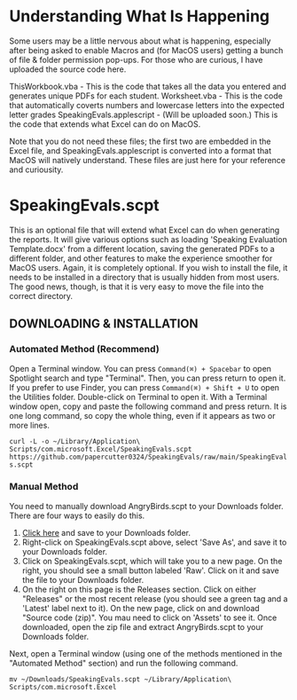 # Understanding What Is Happening
Some users may be a little nervous about what is happening, especially after being asked to enable Macros and (for MacOS users) getting a bunch of file & folder permission pop-ups. For those who are curious, I have uploaded the source code here.

  ThisWorkbook.vba - This is the code that takes all the data you entered and generates unique PDFs for each student.
  Worksheet.vba - This is the code that automatically coverts numbers and lowercase letters into the expected letter grades
  SpeakingEvals.applescript - (Will be uploaded soon.) This is the code that extends what Excel can do on MacOS.

Note that you do not need these files; the first two are embedded in the Excel file, and SpeakingEvals.applescript is converted into a format that MacOS will natively understand. These files are just here for your reference and curiousity.

# SpeakingEvals.scpt
This is an optional file that will extend what Excel can do when generating the reports. It will give various options such as loading 'Speaking Evaluation Template.docx' from a different location, saving the generated PDFs to a different folder, and other features to make the experience smoother for MacOS users. Again, it is completely optional.
If you wish to install the file, it needs to be installed in a directory that is usually hidden from most users. The good news, though, is that it is very easy to move the file into the correct directory.

## DOWNLOADING & INSTALLATION
### Automated Method (Recommend)
Open a Terminal window. You can press `Command(⌘) + Spacebar` to open Spotlight search and type "Terminal". Then, you can press return to open it. If you prefer to use Finder, you can press `Command(⌘) + Shift + U` to open the Utilities folder. Double-click on Terminal to open it. With a Terminal window open, copy and paste the following command and press return. It is one long command, so copy the whole thing, even if it appears as two or more lines.

`curl -L -o ~/Library/Application\ Scripts/com.microsoft.Excel/SpeakingEvals.scpt https://github.com/papercutter0324/SpeakingEvals/raw/main/SpeakingEvals.scpt`

### Manual Method
You need to manually download AngryBirds.scpt to your Downloads folder. There are four ways to easily do this.
   1. [Click here](https://github.com/papercutter0324/SpeakingEvals/raw/main/SpeakingEvals.scpt) and save to your Downloads folder.
   2. Right-click on SpeakingEvals.scpt above, select 'Save As', and save it to your Downloads folder.
   3. Click on SpeakingEvals.scpt, which will take you to a new page. On the right, you should see a small button labeled 'Raw'. Click on it and save the file to your Downloads folder.
   4. On the right on this page is the Releases section. Click on either "Releases" or the most recent release (you should see a green tag and a 'Latest' label next to it). On the new page, click on and download "Source code (zip)". You mau need to click on 'Assets' to see it. Once downloaded, open the zip file and extract AngryBirds.scpt to your Downloads folder.

Next, open a Terminal window (using one of the methods mentioned in the "Automated Method" section) and run the following command.

`mv ~/Downloads/SpeakingEvals.scpt ~/Library/Application\ Scripts/com.microsoft.Excel`
